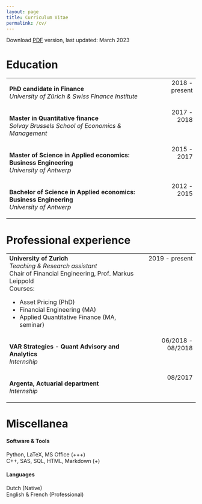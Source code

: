 ```yaml
---
layout: page
title: Curriculum Vitae
permalink: /cv/
---
```

<style>
.row {
  display: flex;
  /* justify-content: space-between; */
}
.column {
  flex: 100%;
}
table, th, tr, td {
    border: 0px !important;
    border-collapse: collapse !important;
    border:none !important;
    outline:none !important;
    background-color: rgba(0, 0, 0, 0.0) !important;
    vertical-align: top;
    
}
</style>

<p>Download <a href="/files/CV_JordyRillaerts032023.pdf">PDF</a> version, last updated: March 2023</p>


# Education
<table style="width: 100%;">
    <tr>
        <td  class="block"><p><b>PhD candidate in Finance</b> <br> <i>University of Zürich & Swiss Finance Institute</i> </p></td>
        <td style="text-align:right" class="block">2018 - present</td>
    </tr>
    <tr>
        <td  class="block"><p><b>Master in Quantitative finance</b> <br> <i>Solvay Brussels School of Economics & Management</i></p></td>
        <td style="text-align:right" class="block">2017 - 2018</td>
    </tr>
    <tr>
        <td class="block"><p><b>Master of Science in Applied economics: Business Engineering</b> <br> <i>University of Antwerp</i> </p></td>
        <td style="text-align:right" class="block">2015 - 2017</td>
    </tr>
    <tr>
        <td class="block"><p><b>Bachelor of Science in Applied economics: Business Engineering</b> <br> <i>University of Antwerp</i> </p></td>
        <td style="text-align:right" class="block">2012 - 2015</td>
    </tr>
</table>

# Professional experience
<table style="width: 100%;">
    <tr>
        <td  class="block"><b>University of Zurich</b> <br> <i> Teaching & Research assistant <br> </i> Chair of Financial Engineering, Prof. Markus Leippold<br> Courses: 
        <ul>
            <li>Asset Pricing (PhD)</li>
            <li>Financial Engineering (MA)</li>
            <li>Applied Quantitative Finance (MA, seminar)</li>
        </ul>
        </td>
        <td style="text-align:right" class="block">2019 - present</td>
    </tr>
    <tr>
        <td  class="block"><p><b>VAR Strategies - Quant Advisory and Analytics</b> <br> <i>Internship</i> </p></td>
        <td style="text-align:right" class="block">06/2018 - 08/2018</td>
    </tr>
    <tr>
        <td  class="block"><p><b>Argenta, Actuarial department</b> <br> <i>Internship</i> </p></td>
        <td style="text-align:right" class="block">08/2017</td>
    </tr>
</table>

# Miscellanea

#### Software & Tools
Python, LaTeX, MS Office (+++) <br>
C++, SAS, SQL, HTML, Markdown (+) <br>
#### Languages
Dutch (Native) <br>
English & French (Professional)
